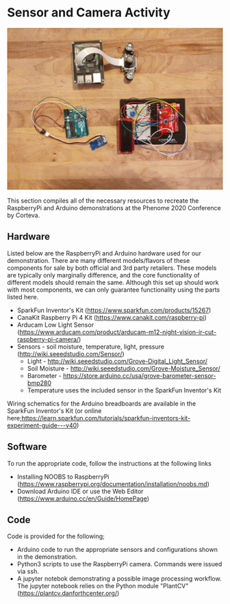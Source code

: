 
# Sensor and Camera Activity

![](./images/All_Sensor.jpg)

This section compiles all of the necessary resources to recreate the RaspberryPi and Arduino 
demonstrations at the Phenome 2020 Conference by Corteva.

## Hardware
Listed below are the RaspberryPi and Arduino hardware used for our demonstration. There are many different models/flavors of these components 
for sale by both official and 3rd party retailers. These models are typically only marginally difference, and the core functionality of different models 
should remain the same. Although this set up should work with most components, we can only guarantee functionality using
the parts listed here.

* SparkFun Inventor's Kit  (https://www.sparkfun.com/products/15267)
* CanaKit Raspberry Pi 4 Kit (https://www.canakit.com/raspberry-pi)
* Arducam Low Light Sensor (https://www.arducam.com/product/arducam-m12-night-vision-ir-cut-raspberry-pi-camera/)
* Sensors  - soil moisture, temperature, light, pressure  (http://wiki.seeedstudio.com/Sensor/)
  * Light - http://wiki.seeedstudio.com/Grove-Digital_Light_Sensor/
  * Soil Moisture - http://wiki.seeedstudio.com/Grove-Moisture_Sensor/
  * Barometer - https://store.arduino.cc/usa/grove-barometer-sensor-bmp280
  * Temperature uses the included sensor in the SparkFun Inventor's Kit

Wiring schematics for the Arduino breadboards are available in the SparkFun Inventor's Kit 
(or online here;https://learn.sparkfun.com/tutorials/sparkfun-inventors-kit-experiment-guide---v40)

## Software
To run the appropriate code, follow the instructions at the following links
* Installing NOOBS to RaspberryPi (https://www.raspberrypi.org/documentation/installation/noobs.md)
* Download Arduino IDE or use the Web Editor (https://www.arduino.cc/en/Guide/HomePage)

## Code
Code is provided for the following;
+ Arduino code to run the appropriate sensors and configurations shown in the demonstration.
+ Python3 scripts to use the RaspberryPi camera. Commands were issued via ssh.
+ A jupyter notebok demonstrating a possible image processing workflow. The jupyter notebook relies on the Python module "PlantCV" (https://plantcv.danforthcenter.org/)

 
